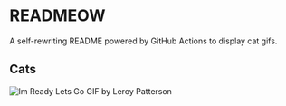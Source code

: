 # READMEOW

A self-rewriting README powered by GitHub Actions to display cat gifs.

## Cats

![Im Ready Lets Go GIF by Leroy Patterson](https://media2.giphy.com/media/CjmvTCZf2U3p09Cn0h/200.gif?cid=9acd02da5tg341etww9seesgkfnwygkpgr0gf47w8vt25uka&ep=v1_gifs_search&rid=200.gif&ct=g)
